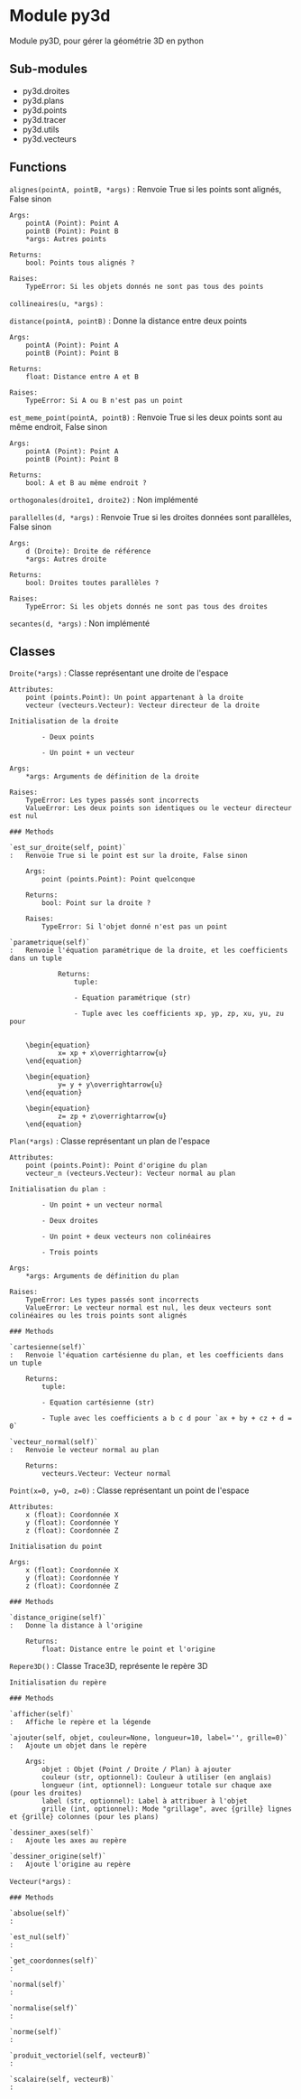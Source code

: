 Module py3d
===========
Module py3D, pour gérer la géométrie 3D en python

Sub-modules
-----------
* py3d.droites
* py3d.plans
* py3d.points
* py3d.tracer
* py3d.utils
* py3d.vecteurs

Functions
---------

    
`alignes(pointA, pointB, *args)`
:   Renvoie True si les points sont alignés, False sinon
    
    Args:
        pointA (Point): Point A
        pointB (Point): Point B
        *args: Autres points
    
    Returns:
        bool: Points tous alignés ?
    
    Raises:
        TypeError: Si les objets donnés ne sont pas tous des points

    
`collineaires(u, *args)`
:   

    
`distance(pointA, pointB)`
:   Donne la distance entre deux points
    
    Args:
        pointA (Point): Point A
        pointB (Point): Point B
    
    Returns:
        float: Distance entre A et B
    
    Raises:
        TypeError: Si A ou B n'est pas un point

    
`est_meme_point(pointA, pointB)`
:   Renvoie True si les deux points sont au même endroit, False sinon
    
    Args:
        pointA (Point): Point A
        pointB (Point): Point B
    
    Returns:
        bool: A et B au même endroit ?

    
`orthogonales(droite1, droite2)`
:   Non implémenté

    
`parallelles(d, *args)`
:   Renvoie True si les droites données sont parallèles, False sinon
    
    Args:
        d (Droite): Droite de référence
        *args: Autres droite
    
    Returns:
        bool: Droites toutes parallèles ?
    
    Raises:
        TypeError: Si les objets donnés ne sont pas tous des droites

    
`secantes(d, *args)`
:   Non implémenté

Classes
-------

`Droite(*args)`
:   Classe représentant une droite de l'espace
    
    Attributes:
        point (points.Point): Un point appartenant à la droite
        vecteur (vecteurs.Vecteur): Vecteur directeur de la droite
    
    Initialisation de la droite
    
            - Deux points
    
            - Un point + un vecteur
    
    Args:
        *args: Arguments de définition de la droite
    
    Raises:
        TypeError: Les types passés sont incorrects
        ValueError: Les deux points son identiques ou le vecteur directeur est nul

    ### Methods

    `est_sur_droite(self, point)`
    :   Renvoie True si le point est sur la droite, False sinon
        
        Args:
            point (points.Point): Point quelconque
        
        Returns:
            bool: Point sur la droite ?
        
        Raises:
            TypeError: Si l'objet donné n'est pas un point

    `parametrique(self)`
    :   Renvoie l'équation paramétrique de la droite, et les coefficients dans un tuple
                
                Returns:
                    tuple:
        
                    - Equation paramétrique (str)
        
                    - Tuple avec les coefficients xp, yp, zp, xu, yu, zu pour
        
        
        \begin{equation}
                x= xp + x\overrightarrow{u}
        \end{equation}
        
        \begin{equation}
                y= y + y\overrightarrow{u}
        \end{equation}
        
        \begin{equation}
                z= zp + z\overrightarrow{u}
        \end{equation}

`Plan(*args)`
:   Classe représentant un plan de l'espace
    
    Attributes:
        point (points.Point): Point d'origine du plan
        vecteur_n (vecteurs.Vecteur): Vecteur normal au plan
    
    Initialisation du plan :
    
            - Un point + un vecteur normal
    
            - Deux droites
    
            - Un point + deux vecteurs non colinéaires
    
            - Trois points
    
    Args:
        *args: Arguments de définition du plan
    
    Raises:
        TypeError: Les types passés sont incorrects
        ValueError: Le vecteur normal est nul, les deux vecteurs sont colinéaires ou les trois points sont alignés

    ### Methods

    `cartesienne(self)`
    :   Renvoie l'équation cartésienne du plan, et les coefficients dans un tuple
        
        Returns:
            tuple:
        
            - Equation cartésienne (str)
        
            - Tuple avec les coefficients a b c d pour `ax + by + cz + d = 0`

    `vecteur_normal(self)`
    :   Renvoie le vecteur normal au plan
        
        Returns:
            vecteurs.Vecteur: Vecteur normal

`Point(x=0, y=0, z=0)`
:   Classe représentant un point de l'espace
    
    Attributes:
        x (float): Coordonnée X
        y (float): Coordonnée Y
        z (float): Coordonnée Z
    
    Initialisation du point
    
    Args:
        x (float): Coordonnée X
        y (float): Coordonnée Y
        z (float): Coordonnée Z

    ### Methods

    `distance_origine(self)`
    :   Donne la distance à l'origine
        
        Returns:
            float: Distance entre le point et l'origine

`Repere3D()`
:   Classe Trace3D, représente le repère 3D
            
    
    Initialisation du repère

    ### Methods

    `afficher(self)`
    :   Affiche le repère et la légende

    `ajouter(self, objet, couleur=None, longueur=10, label='', grille=0)`
    :   Ajoute un objet dans le repère
        
        Args:
            objet : Objet (Point / Droite / Plan) à ajouter
            couleur (str, optionnel): Couleur à utiliser (en anglais)
            longueur (int, optionnel): Longueur totale sur chaque axe (pour les droites)
            label (str, optionnel): Label à attribuer à l'objet
            grille (int, optionnel): Mode "grillage", avec {grille} lignes et {grille} colonnes (pour les plans)

    `dessiner_axes(self)`
    :   Ajoute les axes au repère

    `dessiner_origine(self)`
    :   Ajoute l'origine au repère

`Vecteur(*args)`
:   

    ### Methods

    `absolue(self)`
    :

    `est_nul(self)`
    :

    `get_coordonnes(self)`
    :

    `normal(self)`
    :

    `normalise(self)`
    :

    `norme(self)`
    :

    `produit_vectoriel(self, vecteurB)`
    :

    `scalaire(self, vecteurB)`
    :
